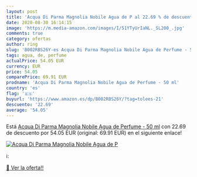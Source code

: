 ```yaml
---
layout: post
title: 'Acqua Di Parma Magnolia Nobile Agua de P al 22.69 % de descuento'
date: 2020-08-30 16:14:15
image: 'https://m.media-amazon.com/images/I/51YTyUrIaNL._SL200_.jpg'
comments: true
category: ofertas
author: ring
slug: 'B002RBS26Y-es Acqua Di Parma Magnolia Nobile Agua de Perfume - 50 ml'
tags: agua, de, perfume
actualPrice: 54.05 EUR
currency: EUR
price: 54.05
comparePrice: 69.91 EUR
prodname: 'Acqua Di Parma Magnolia Nobile Agua de Perfume - 50 ml'
country: 'es'
flag: '🇪🇸'
buyurl: 'https://www.amazon.es/dp/B002RBS26Y/?tag=tolees-21'
descuento: '22.69'
average: '54.05'
---
```


Está [Acqua Di Parma Magnolia Nobile Agua de Perfume - 50 ml](https://www.amazon.es/dp/B002RBS26Y/?tag=tolees-21) con 22.69 de descuento por 54.05 EUR (original: 69.91 EUR) en el siguiente enlace!

[![Acqua Di Parma Magnolia Nobile Agua de P](https://m.media-amazon.com/images/I/51YTyUrIaNL._SL200_.jpg)](https://www.amazon.es/dp/B002RBS26Y/?tag=tolees-21)

ℹ️:


[🛒 Ver la oferta!!](https://www.amazon.es/dp/B002RBS26Y/?tag=tolees-21)
